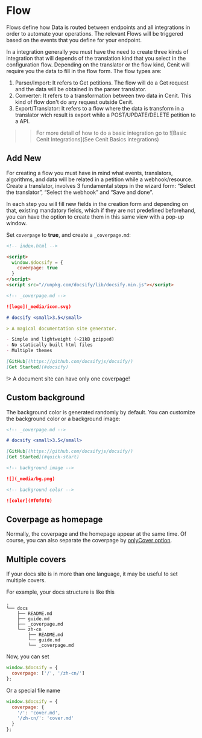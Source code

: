 # Flow

Flows define how Data is routed between endpoints and all integrations in order to automate your operations. The relevant Flows will be triggered based on the events that you define for your endpoint.

In a integration generally you must have the need to create three kinds of integration that will depends of the translation kind that you select in the configuration flow. Depending on the translator or the flow kind, Cenit will require you the data to fill in the flow form. The flow types are:
  1. Parser/Import: It refers to Get petitions. The flow will do a Get request and the data will be obtained in the parser translator.
  2. Converter: It refers to a transformation between two data in Cenit. This kind of flow don't do any request outside Cenit.
  3. Export/Translator: It refers to a flow where the data is transform in a translator wich result is export while a POST/UPDATE/DELETE petition to a API.

>> For more detail of how to do a basic integration go to ![Basic Cenit Integrations](See Cenit Basics integrations)



## Add New

For creating a flow you must have in mind what events, translators, algorithms, and data will be related in a petition while a webhook/resource.
Create a translator, involves 3 fundamental steps in the wizard form: “Select the translator”, “Select the webhook” and “Save and done”.

<!-- Image create form 1 -->
In each step you will fill new fields in the creation form and depending on that, existing mandatory fields, which if they are not predefined beforehand, you can have the option to create them in this same view with a pop-up window.


Set `coverpage` to **true**, and create a `_coverpage.md`:

```html
<!-- index.html -->

<script>
  window.$docsify = {
    coverpage: true
  }
</script>
<script src="//unpkg.com/docsify/lib/docsify.min.js"></script>
```

```markdown
<!-- _coverpage.md -->

![logo](_media/icon.svg)

# docsify <small>3.5</small>

> A magical documentation site generator.

- Simple and lightweight (~21kB gzipped)
- No statically built html files
- Multiple themes

[GitHub](https://github.com/docsifyjs/docsify/)
[Get Started](#docsify)
```

!> A document site can have only one coverpage!

## Custom background

The background color is generated randomly by default. You can customize the background color or a background image:

```markdown
<!-- _coverpage.md -->

# docsify <small>3.5</small>

[GitHub](https://github.com/docsifyjs/docsify/)
[Get Started](#quick-start)

<!-- background image -->

![](_media/bg.png)

<!-- background color -->

![color](#f0f0f0)
```

## Coverpage as homepage

Normally, the coverpage and the homepage appear at the same time. Of course, you can also separate the coverpage by [onlyCover option](configuration.md#onlycover).

## Multiple covers

If your docs site is in more than one language, it may be useful to set multiple covers.

For example, your docs structure is like this

```text
.
└── docs
    ├── README.md
    ├── guide.md
    ├── _coverpage.md
    └── zh-cn
        ├── README.md
        └── guide.md
        └── _coverpage.md
```

Now, you can set

```js
window.$docsify = {
  coverpage: ['/', '/zh-cn/']
};
```

Or a special file name

```js
window.$docsify = {
  coverpage: {
    '/': 'cover.md',
    '/zh-cn/': 'cover.md'
  }
};
```
